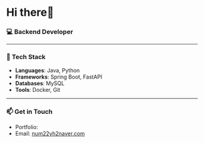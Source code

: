 # Hi there👋 

### 💻 Backend Developer 

---

### 🔧 Tech Stack

- **Languages**: Java, Python
- **Frameworks**: Spring Boot, FastAPI
- **Databases**: MySQL
- **Tools**: Docker, Git

---
### 📫 Get in Touch
- Portfolio: 
- Email: [num22yh2naver.com](mailto:num22yh@naver.com)
